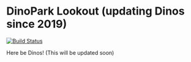 # DinoPark Lookout (updating Dinos since 2019)
[![Build Status](https://travis-ci.org/fiji-flo/dino-park-lookout.svg?branch=master)](https://travis-ci.org/fiji-flo/dino-park-lookout)

Here be Dinos! (This will be updated soon)